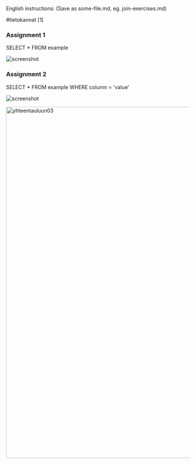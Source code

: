 English instructions:
(Save as some-file.md, eg. join-exercises.md)

#tietokannat [1]

### Assignment 1
SELECT * FROM example 

![screenshot](<img width="960" alt="relaatiokannanperus" src="https://github.com/user-attachments/assets/479bb983-7a39-45a0-bdab-313fbb3cee1c">)

### Assignment 2
SELECT * FROM example WHERE column = 'value' 

![screenshot](<img width="960" alt="yhteentauluun03" src="https://github.com/user-attachments/assets/b53c6c0f-903e-4219-9e5a-16ebcf7445f2">)


<img width="960" alt="yhteentauluun03" src="https://github.com/user-attachments/assets/bbb0090b-3d70-484d-b981-ecf18af9021d">
